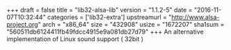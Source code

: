 +++
draft = false
title = "lib32-alsa-lib"
version = "1.1.2-5"
date = "2016-11-07T10:32:44"
categories = ['lib32-extra']
upstreamurl = "http://www.alsa-project.org"
arch = "x86_64"
size = "432908"
usize = "1672207"
sha1sum = "560511db6124411fb49fdcc4915e9a081db27d79"
+++
An alternative implementation of Linux sound support ( 32bit )
